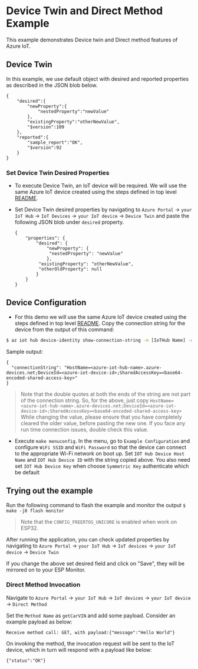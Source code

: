 # Device Twin and Direct Method Example

This example demonstrates Device twin and Direct method features of Azure IoT.


## Device Twin

In this example, we use default object with desired and reported properties as described in the JSON blob below.

```
{
	"desired":{
		"newProperty":{
			"nestedProperty":"newValue"
		},
		"existingProperty":"otherNewValue",
		"$version":109
	},
	"reported":{
		"sample_report":"OK",
		"$version":92
	}
}
```	


### Set Device Twin Desired Properties

- To execute Device Twin, an IoT device will be required. We will use the same Azure IoT device created using the steps defined in top level [README](../../README.md#creating-an-azure-iot-device).
- Set Device Twin desired properties by navigating to `Azure Portal` -> `your IoT Hub` -> `IoT Devices` -> `your IoT device` -> `Device Twin` and paste the following JSON blob under `desired` property. 

	```
   {
     	"properties": {
         	"desired": {
             	"newProperty": {
                 "nestedProperty": "newValue"
             	},
             "existingProperty": "otherNewValue",
             "otherOldProperty": null
       		}
     	}
	}
	```

## Device Configuration
- For this demo we will use the same Azure IoT device created using the steps defined in top level [README](../../README.md#create_device). Copy the connection string for the device from the output of this command:

``` bash
$ az iot hub device-identity show-connection-string -n [IoTHub Name] -d [Device ID]
```

Sample output:
```
{
  "connectionString": "HostName=<azure-iot-hub-name>.azure-devices.net;DeviceId=<azure-iot-device-id>;SharedAccessKey=<base64-encoded-shared-access-key>"
}
```
> Note that the double quotes at both the ends of the string are not part of the connection string. So, for the above, just copy `HostName=<azure-iot-hub-name>.azure-devices.net;DeviceId=<azure-iot-device-id>;SharedAccessKey=<base64-encoded-shared-access-key>`
While changing the value, please ensure that you have completely cleared the older value, before pasting the new one. If you face any run time connection issues, double check this value.

- Execute `make menuconfig`. In the menu, go to `Example Configuration` and configure `WiFi SSID` and `WiFi Password` so that the device can connect to the appropriate Wi-Fi network on boot up. Set `IOT Hub Device Host Name` and `IOT Hub Device ID` with the string copied above. You also need set `IOT Hub Device Key` when choose `Symmetric Key` authenticate which be default


## Trying out the example

Run the following command to flash the example and monitor the output
`$ make -j8 flash monitor`

> Note that the `CONFIG_FREERTOS_UNICORE` is enabled when work on ESP32.

After running the application, you can check updated properties by navigating to `Azure Portal` -> `your IoT Hub` -> `IoT devices` -> `your IoT device` -> `Device Twin`

If you change the above set desired field and click on "Save", they will be mirrored on to your ESP Monitor.

### Direct Method Invocation


Navigate to `Azure Portal` -> `your IoT Hub` -> `IoT devices` -> `your IoT device` -> `Direct Method`

Set the `Method Name` as `getCarVIN` and add some payload. Consider an example payload as below:

```
Receive method call: GET, with payload:{"message":"Hello World"}
```

On invoking the method, the invocation request will be sent to the IoT device, which in turn will respond with a payload like below:

```
{"status":"OK"}
```




